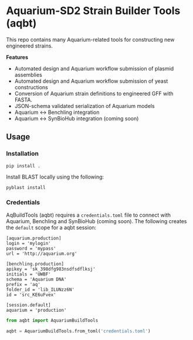 # Aquarium-SD2 Strain Builder Tools (aqbt)

This repo contains many Aquarium-related tools for constructing new engineered strains.

**Features**

* Automated design and Aquarium workflow submission of plasmid assemblies
* Automated design and Aquarium workflow submission of yeast constructions
* Conversion of Aquarium strain definitions to engineered GFF with FASTA.
* JSON-schema validated serialization of Aquarium models
* Aquarium <-> Benchling integration
* Aquarium <-> SynBioHub integration (coming soon)


## Usage

### Installation

```
pip install .
```

Install BLAST locally using the following:

```
pyblast install
```

### Credentials

AqBuildTools (aqbt) requires a `credentials.toml` file to connect with 
Aquarium, Benchling and SynBioHub (coming soon). The following 
creates the `default` scope for a aqbt session:
```
[aquarium.production]
login = 'mylogin'
password = 'mypass'
url = 'http://aquarium.org'

[benchling.production]
apikey = 'sk_398dfg983nsdfsdflksj'
initials = 'UWBF'
schema = 'Aquarium DNA'
prefix = 'aq'
folder_id = 'lib_ILUNzz6N'
id = 'src_KE6uFvex'

[session.default]
aquarium = 'production'
```

```python
from aqbt import AquariumBuildTools

aqbt = AquariumBuildTools.from_toml('credentials.toml')
```